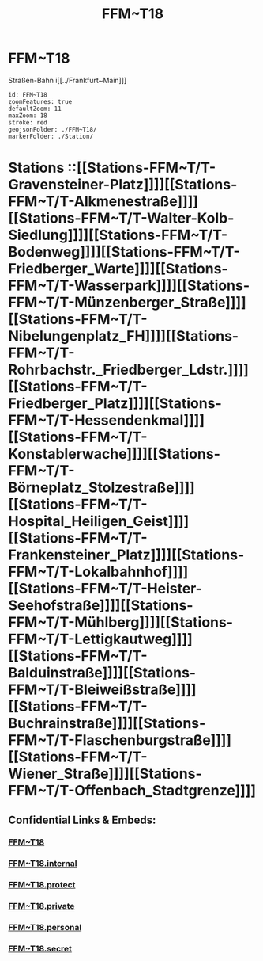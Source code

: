 ﻿---
location: [ 50.11099 , 8.692863 ] 
type: geo-Region
title: FFM~T18

license: CC BY-SA 4.0
source: https://datahub.io/core/country-codes
isDeleted: false
isReadOnly: false
draft: false
confidential: public

tags:
- geo/Country/Region
aliases:
- FFM~T18

Languages:
- de

cssclasses: geo-Region
publish: true
linkTitle: 
keywords: 
layout: 
publishDate: 
expiryDate: 
---

# FFM~T18

Straßen-Bahn i[[../Frankfurt~Main]]]  

```leaflet
id: FFM~T18
zoomFeatures: true 
defaultZoom: 11 
maxZoom: 18
stroke: red
geojsonFolder: ./FFM~T18/
markerFolder: ./Station/
```

# Stations ::[[Stations-FFM~T/T-Gravensteiner-Platz]]]][[Stations-FFM~T/T-Alkmenestraße]]]][[Stations-FFM~T/T-Walter-Kolb-Siedlung]]]][[Stations-FFM~T/T-Bodenweg]]]][[Stations-FFM~T/T-Friedberger_Warte]]]][[Stations-FFM~T/T-Wasserpark]]]][[Stations-FFM~T/T-Münzenberger_Straße]]]][[Stations-FFM~T/T-Nibelungenplatz_FH]]]][[Stations-FFM~T/T-Rohrbachstr._Friedberger_Ldstr.]]]][[Stations-FFM~T/T-Friedberger_Platz]]]][[Stations-FFM~T/T-Hessendenkmal]]]][[Stations-FFM~T/T-Konstablerwache]]]][[Stations-FFM~T/T-Börneplatz_Stolzestraße]]]][[Stations-FFM~T/T-Hospital_Heiligen_Geist]]]][[Stations-FFM~T/T-Frankensteiner_Platz]]]][[Stations-FFM~T/T-Lokalbahnhof]]]][[Stations-FFM~T/T-Heister-Seehofstraße]]]][[Stations-FFM~T/T-Mühlberg]]]][[Stations-FFM~T/T-Lettigkautweg]]]][[Stations-FFM~T/T-Balduinstraße]]]][[Stations-FFM~T/T-Bleiweißstraße]]]][[Stations-FFM~T/T-Buchrainstraße]]]][[Stations-FFM~T/T-Flaschenburgstraße]]]][[Stations-FFM~T/T-Wiener_Straße]]]][[Stations-FFM~T/T-Offenbach_Stadtgrenze]]]]  




## Confidential Links & Embeds: 

### [FFM~T18](/_public/Earth/Continent/Europe/Europe~Central/Germany/Germany~West/Hessen/counties~Hessen/Frankfurt~Main/FFM~T18.md) 

### [FFM~T18.internal](/_internal/Earth/Continent/Europe/Europe~Central/Germany/Germany~West/Hessen/counties~Hessen/Frankfurt~Main/FFM~T18.internal.md) 

### [FFM~T18.protect](/_protect/Earth/Continent/Europe/Europe~Central/Germany/Germany~West/Hessen/counties~Hessen/Frankfurt~Main/FFM~T18.protect.md) 

### [FFM~T18.private](/_private/Earth/Continent/Europe/Europe~Central/Germany/Germany~West/Hessen/counties~Hessen/Frankfurt~Main/FFM~T18.private.md) 

### [FFM~T18.personal](/_personal/Earth/Continent/Europe/Europe~Central/Germany/Germany~West/Hessen/counties~Hessen/Frankfurt~Main/FFM~T18.personal.md) 

### [FFM~T18.secret](/_secret/Earth/Continent/Europe/Europe~Central/Germany/Germany~West/Hessen/counties~Hessen/Frankfurt~Main/FFM~T18.secret.md) 

